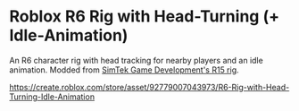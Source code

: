 # Roblox R6 Rig with Head-Turning (+ Idle-Animation)
An R6 character rig with head tracking for nearby players and an idle animation. Modded from <a href="https://youtu.be/UhuL1lQvkjc?si=9dldR9Wbcarw5Yko">SimTek Game Development's R15 rig</a>. <br>

https://create.roblox.com/store/asset/92779007043973/R6-Rig-with-Head-Turning-Idle-Animation
